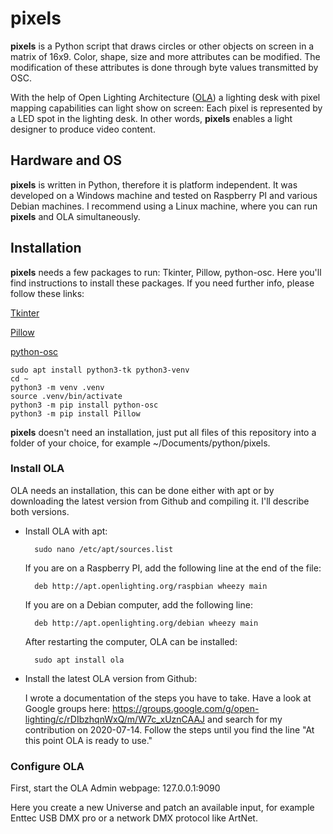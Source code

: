 # pixels

**pixels** is a Python script that draws circles or other objects on screen in a matrix of 16x9. Color, shape, size and more attributes can be modified. The modification of these attributes is done through byte values transmitted by OSC.

With the help of Open Lighting Architecture ([OLA](https://www.openlighting.org/)) a lighting desk with pixel mapping capabilities can light show on screen: Each pixel is represented by a LED spot in the lighting desk. In other words, **pixels** enables a light designer to produce video content.

## Hardware and OS

**pixels** is written in Python, therefore it is platform independent. It was developed on a Windows machine and tested on Raspberry PI and various Debian machines. I recommend using a Linux machine, where you can run **pixels** and OLA simultaneously. 

## Installation

**pixels** needs a few packages to run: Tkinter, Pillow, python-osc. Here you'll find instructions to install these packages. If you need further info, please follow these links:

[Tkinter](https://tkdocs.com/tutorial/install.html#install-x11-python)

[Pillow](https://pypi.org/project/Pillow/)

[python-osc](https://pypi.org/project/python-osc/)

    sudo apt install python3-tk python3-venv
    cd ~
    python3 -m venv .venv
    source .venv/bin/activate
    python3 -m pip install python-osc
    python3 -m pip install Pillow

**pixels** doesn't need an installation, just put all files of this repository into a folder of your choice, for example ~/Documents/python/pixels.

### Install OLA

OLA needs an installation, this can be done either with apt or by downloading the latest version from Github and compiling it. I'll describe both versions.

* Install OLA with apt: 

        sudo nano /etc/apt/sources.list

    If you are on a Raspberry PI, add the following line at the end of the file:

        deb http://apt.openlighting.org/raspbian wheezy main

    If you are on a Debian computer, add the following line:

        deb http://apt.openlighting.org/debian wheezy main

    After restarting the computer, OLA can be installed:

        sudo apt install ola

* Install the latest OLA version from Github:

    I wrote a documentation of the steps you have to take. Have a look at Google groups here: https://groups.google.com/g/open-lighting/c/rDIbzhqnWxQ/m/W7c_xUznCAAJ and search for my contribution on 2020-07-14. Follow the steps until you find the line "At this point OLA is ready to use."


### Configure OLA

First, start the OLA Admin webpage: 127.0.0.1:9090

Here you create a new Universe and patch an available input, for example Enttec USB DMX pro or a network DMX protocol like ArtNet. 
